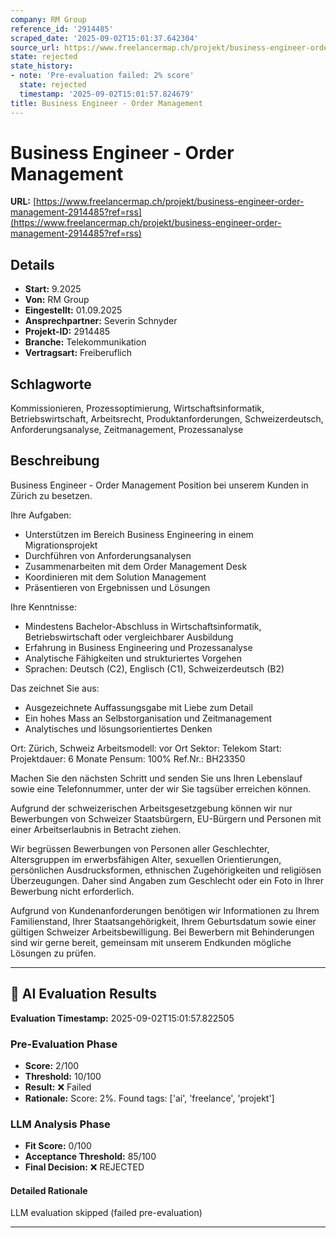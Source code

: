 ```yaml
---
company: RM Group
reference_id: '2914485'
scraped_date: '2025-09-02T15:01:37.642304'
source_url: https://www.freelancermap.ch/projekt/business-engineer-order-management-2914485?ref=rss
state: rejected
state_history:
- note: 'Pre-evaluation failed: 2% score'
  state: rejected
  timestamp: '2025-09-02T15:01:57.824679'
title: Business Engineer - Order Management
---
```



# Business Engineer - Order Management
**URL:** [https://www.freelancermap.ch/projekt/business-engineer-order-management-2914485?ref=rss](https://www.freelancermap.ch/projekt/business-engineer-order-management-2914485?ref=rss)
## Details
- **Start:** 9.2025
- **Von:** RM Group
- **Eingestellt:** 01.09.2025
- **Ansprechpartner:** Severin Schnyder
- **Projekt-ID:** 2914485
- **Branche:** Telekommunikation
- **Vertragsart:** Freiberuflich

## Schlagworte
Kommissionieren, Prozessoptimierung, Wirtschaftsinformatik, Betriebswirtschaft, Arbeitsrecht, Produktanforderungen, Schweizerdeutsch, Anforderungsanalyse, Zeitmanagement, Prozessanalyse

## Beschreibung
Business Engineer - Order Management Position bei unserem Kunden in Zürich zu besetzen.

Ihre Aufgaben:
- Unterstützen im Bereich Business Engineering in einem Migrationsprojekt
- Durchführen von Anforderungsanalysen
- Zusammenarbeiten mit dem Order Management Desk
- Koordinieren mit dem Solution Management
- Präsentieren von Ergebnissen und Lösungen

Ihre Kenntnisse:
- Mindestens Bachelor-Abschluss in Wirtschaftsinformatik, Betriebswirtschaft oder vergleichbarer Ausbildung
- Erfahrung in Business Engineering und Prozessanalyse
- Analytische Fähigkeiten und strukturiertes Vorgehen
- Sprachen: Deutsch (C2), Englisch (C1), Schweizerdeutsch (B2)

Das zeichnet Sie aus:
- Ausgezeichnete Auffassungsgabe mit Liebe zum Detail
- Ein hohes Mass an Selbstorganisation und Zeitmanagement
- Analytisches und lösungsorientiertes Denken

Ort: Zürich, Schweiz
Arbeitsmodell: vor Ort
Sektor: Telekom
Start:
Projektdauer: 6 Monate
Pensum: 100%
Ref.Nr.: BH23350

Machen Sie den nächsten Schritt und senden Sie uns Ihren Lebenslauf sowie eine Telefonnummer, unter der wir Sie tagsüber erreichen können.

Aufgrund der schweizerischen Arbeitsgesetzgebung können wir nur Bewerbungen von Schweizer Staatsbürgern, EU-Bürgern und Personen mit einer Arbeitserlaubnis in Betracht ziehen.

Wir begrüssen Bewerbungen von Personen aller Geschlechter, Altersgruppen im erwerbsfähigen Alter, sexuellen Orientierungen, persönlichen Ausdrucksformen, ethnischen Zugehörigkeiten und religiösen Überzeugungen. Daher sind Angaben zum Geschlecht oder ein Foto in Ihrer Bewerbung nicht erforderlich.

Aufgrund von Kundenanforderungen benötigen wir Informationen zu Ihrem Familienstand, Ihrer Staatsangehörigkeit, Ihrem Geburtsdatum sowie einer gültigen Schweizer Arbeitsbewilligung. Bei Bewerbern mit Behinderungen sind wir gerne bereit, gemeinsam mit unserem Endkunden mögliche Lösungen zu prüfen.

---

## 🤖 AI Evaluation Results

**Evaluation Timestamp:** 2025-09-02T15:01:57.822505

### Pre-Evaluation Phase
- **Score:** 2/100
- **Threshold:** 10/100
- **Result:** ❌ Failed
- **Rationale:** Score: 2%. Found tags: ['ai', 'freelance', 'projekt']

### LLM Analysis Phase
- **Fit Score:** 0/100
- **Acceptance Threshold:** 85/100
- **Final Decision:** ❌ REJECTED

#### Detailed Rationale
LLM evaluation skipped (failed pre-evaluation)

---
